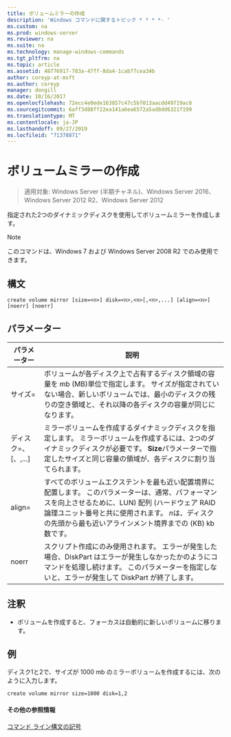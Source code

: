 ```yaml
---
title: ボリュームミラーの作成
description: 'Windows コマンドに関するトピック * * * *- '
ms.custom: na
ms.prod: windows-server
ms.reviewer: na
ms.suite: na
ms.technology: manage-windows-commands
ms.tgt_pltfrm: na
ms.topic: article
ms.assetid: 48776917-783a-47ff-8da4-1cab77cea34b
author: coreyp-at-msft
ms.author: coreyp
manager: dongill
ms.date: 10/16/2017
ms.openlocfilehash: 72ecc4e0ede163857c47c5b7013aacdd49719ac8
ms.sourcegitcommit: 6aff3d88ff22ea141a6ea6572a5ad8dd6321f199
ms.translationtype: MT
ms.contentlocale: ja-JP
ms.lasthandoff: 09/27/2019
ms.locfileid: "71378871"
---
```

# <a name="create-volume-mirror"></a>ボリュームミラーの作成

>適用対象: Windows Server (半期チャネル)、Windows Server 2016、Windows Server 2012 R2、Windows Server 2012

指定された2つのダイナミックディスクを使用してボリュームミラーを作成します。  
  
> [!NOTE]  
> このコマンドは、Windows 7 および Windows Server 2008 R2 でのみ使用できます。  
  
  
  
## <a name="syntax"></a>構文  
  
```  
create volume mirror [size=<n>] disk=<n>,<n>[,<n>,...] [align=<n>] [noerr] [noerr]  
```  
  
## <a name="parameters"></a>パラメーター  
  
|         パラメーター         |                                                                                                                                     説明                                                                                                                                     |
|---------------------------|-------------------------------------------------------------------------------------------------------------------------------------------------------------------------------------------------------------------------------------------------------------------------------------|
|         サイズ\=<n>         |                 ボリュームが各ディスク上で占有するディスク領域の容量を mb \(MB\)単位で指定します。 サイズが指定されていない場合、新しいボリュームでは、最小のディスクの残りの空き領域と、それ以降の各ディスクの容量が同じになります。                 |
| ディスク\=<n>、<n>\[、<n>,...\] |                       ミラーボリュームを作成するダイナミックディスクを指定します。 ミラーボリュームを作成するには、2つのダイナミックディスクが必要です。 **Size**パラメーターで指定したサイズと同じ容量の領域が、各ディスクに割り当てられます。                        |
|        align\=<n>         | すべてのボリュームエクステントを最も近い配置境界に配置します。 このパラメーターは、通常、パフォーマンスを向上させるために、LUN\) 配列 \(ハードウェア RAID 論理ユニット番号と共に使用されます。 *n*は、ディスクの先頭から最も近いアラインメント境界までの \(KB\) kb 数です。 |
|           noerr           |                                        スクリプト作成にのみ使用されます。 エラーが発生した場合、DiskPart はエラーが発生しなかったかのようにコマンドを処理し続けます。 このパラメーターを指定しないと、エラーが発生して DiskPart が終了します。                                         |
  
## <a name="remarks"></a>注釈  
  
-   ボリュームを作成すると、フォーカスは自動的に新しいボリュームに移ります。  
  
## <a name="BKMK_examples"></a>例  
ディスク1と2で、サイズが 1000 mb のミラーボリュームを作成するには、次のように入力します。  
  
```  
create volume mirror size=1000 disk=1,2  
```  
  
#### <a name="additional-references"></a>その他の参照情報  
[コマンド ライン構文の記号](command-line-syntax-key.md)  
  

  

